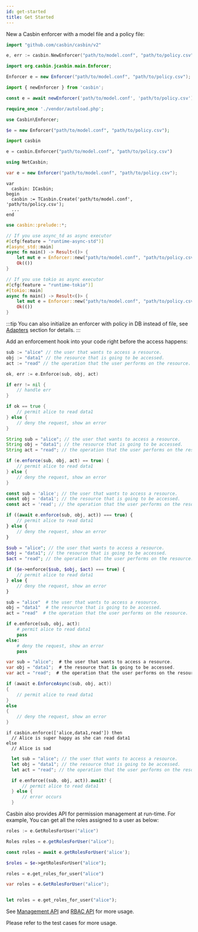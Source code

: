 ```yaml
---
id: get-started
title: Get Started
---
```


New a Casbin enforcer with a model file and a policy file:

<!--DOCUSAURUS_CODE_TABS-->

<!--Go-->
```go
import "github.com/casbin/casbin/v2"

e, err := casbin.NewEnforcer("path/to/model.conf", "path/to/policy.csv")
```

<!--Java-->
```java
import org.casbin.jcasbin.main.Enforcer;

Enforcer e = new Enforcer("path/to/model.conf", "path/to/policy.csv");
```

<!--Node.js-->
```js
import { newEnforcer } from 'casbin';

const e = await newEnforcer('path/to/model.conf', 'path/to/policy.csv');
```

<!--PHP-->
```php
require_once './vendor/autoload.php';

use Casbin\Enforcer;

$e = new Enforcer("path/to/model.conf", "path/to/policy.csv");
```

<!--Python-->
```python
import casbin

e = casbin.Enforcer("path/to/model.conf", "path/to/policy.csv")
```

<!--.NET-->
```csharp
using NetCasbin; 

var e = new Enforcer("path/to/model.conf", "path/to/policy.csv");
```

<!--Delphi-->
```delphi
var
  casbin: ICasbin;
begin
  casbin := TCasbin.Create('path/to/model.conf', 'path/to/policy.csv');
  ...
end
```

<!--Rust-->
```rust
use casbin::prelude::*;

// If you use async_td as async executor
#[cfg(feature = "runtime-async-std")]
#[async_std::main]
async fn main() -> Result<()> {
    let mut e = Enforcer::new("path/to/model.conf", "path/to/policy.csv").await?;
    Ok(())
}

// If you use tokio as async executor
#[cfg(feature = "runtime-tokio")]
#[tokio::main]
async fn main() -> Result<()> {
    let mut e = Enforcer::new("path/to/model.conf", "path/to/policy.csv").await?;
    Ok(())
}
```


<!--END_DOCUSAURUS_CODE_TABS-->

:::tip
You can also initialize an enforcer with policy in DB instead of file, see [Adapters](/docs/en/adapters) section for details.
:::

Add an enforcement hook into your code right before the access happens:

<!--DOCUSAURUS_CODE_TABS-->

<!--Go-->
```go
sub := "alice" // the user that wants to access a resource.
obj := "data1" // the resource that is going to be accessed.
act := "read" // the operation that the user performs on the resource.

ok, err := e.Enforce(sub, obj, act)

if err != nil {
    // handle err
}

if ok == true {
    // permit alice to read data1
} else {
    // deny the request, show an error
}
```

<!--Java-->
```java
String sub = "alice"; // the user that wants to access a resource.
String obj = "data1"; // the resource that is going to be accessed.
String act = "read"; // the operation that the user performs on the resource.

if (e.enforce(sub, obj, act) == true) {
    // permit alice to read data1
} else {
    // deny the request, show an error
}
```

<!--Node.js-->
```js
const sub = 'alice'; // the user that wants to access a resource.
const obj = 'data1'; // the resource that is going to be accessed.
const act = 'read'; // the operation that the user performs on the resource.

if ((await e.enforce(sub, obj, act)) === true) {
    // permit alice to read data1
} else {
    // deny the request, show an error
}
```

<!--PHP-->
```php
$sub = "alice"; // the user that wants to access a resource.
$obj = "data1"; // the resource that is going to be accessed.
$act = "read"; // the operation that the user performs on the resource.

if ($e->enforce($sub, $obj, $act) === true) {
    // permit alice to read data1
} else {
    // deny the request, show an error
}
```

<!--Python-->
```python
sub = "alice"  # the user that wants to access a resource.
obj = "data1"  # the resource that is going to be accessed.
act = "read"  # the operation that the user performs on the resource.

if e.enforce(sub, obj, act):
    # permit alice to read data1
    pass
else:
    # deny the request, show an error
    pass
```

<!--.NET-->
```csharp
var sub = "alice";  # the user that wants to access a resource.
var obj = "data1";  # the resource that is going to be accessed.
var act = "read";  # the operation that the user performs on the resource.

if (await e.EnforceAsync(sub, obj, act)) 
{
    // permit alice to read data1
}
else
{
    // deny the request, show an error
}
```

<!--Delphi-->
```delphi
if casbin.enforce(['alice,data1,read']) then
  // Alice is super happy as she can read data1
else
  // Alice is sad
```

<!--Rust-->
```rust
  let sub = "alice"; // the user that wants to access a resource.
  let obj = "data1"; // the resource that is going to be accessed.
  let act = "read"; // the operation that the user performs on the resource.

  if e.enforce((sub, obj, act)).await? {
      // permit alice to read data1
  } else {
      // error occurs
  }
```

<!--END_DOCUSAURUS_CODE_TABS-->

Casbin also provides API for permission management at run-time. For example, You can get all the roles assigned to a user as below:

<!--DOCUSAURUS_CODE_TABS-->

<!--Go-->
```go
roles := e.GetRolesForUser("alice")
```

<!--Java-->
```java
Roles roles = e.getRolesForUser("alice");
```

<!--Node.js-->
```js
const roles = await e.getRolesForUser('alice');
```

<!--PHP-->
```php
$roles = $e->getRolesForUser("alice");
```

<!--Python-->
```python
roles = e.get_roles_for_user("alice")
```

<!--.NET-->
```csharp
var roles = e.GetRolesForUser("alice");
```

<!--Delphi-->
```delphi
```

<!--Rust-->
```rust
let roles = e.get_roles_for_user("alice");
```

<!--END_DOCUSAURUS_CODE_TABS-->

See [Management API](/docs/en/management-api) and [RBAC API](/docs/en/rbac-api) for more usage.

Please refer to the test cases for more usage.
